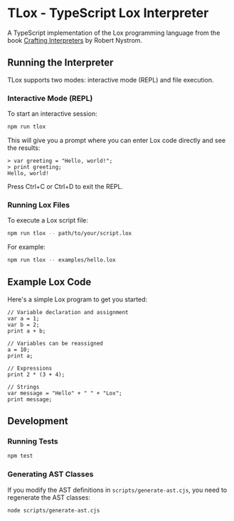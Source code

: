 # TLox - TypeScript Lox Interpreter

A TypeScript implementation of the Lox programming language from the book [Crafting Interpreters](https://craftinginterpreters.com/) by Robert Nystrom.

## Running the Interpreter

TLox supports two modes: interactive mode (REPL) and file execution.

### Interactive Mode (REPL)

To start an interactive session:

```bash
npm run tlox
```

This will give you a prompt where you can enter Lox code directly and see the results:

```
> var greeting = "Hello, world!";
> print greeting;
Hello, world!
```

Press Ctrl+C or Ctrl+D to exit the REPL.

### Running Lox Files

To execute a Lox script file:

```bash
npm run tlox -- path/to/your/script.lox
```

For example:

```bash
npm run tlox -- examples/hello.lox
```

## Example Lox Code

Here's a simple Lox program to get you started:

```lox
// Variable declaration and assignment
var a = 1;
var b = 2;
print a + b;

// Variables can be reassigned
a = 10;
print a;

// Expressions
print 2 * (3 + 4);

// Strings
var message = "Hello" + " " + "Lox";
print message;
```

## Development

### Running Tests

```bash
npm test
```

### Generating AST Classes

If you modify the AST definitions in `scripts/generate-ast.cjs`, you need to regenerate the AST classes:

```bash
node scripts/generate-ast.cjs
```